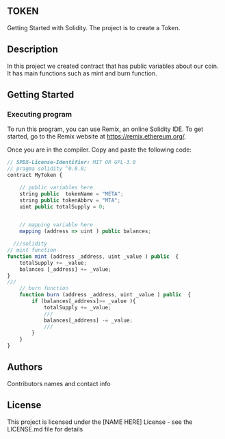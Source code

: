 ## TOKEN
Getting Started with Solidity. The project is to create a Token. 
## Description

In this project we created contract that has public variables about our coin. It has main functions such as mint and burn function. 
## Getting Started

### Executing program

To run this program, you can use Remix, an online Solidity IDE. To get started, go to the Remix website at https://remix.ethereum.org/.

Once you are in the compiler. Copy and paste the following code: 



```javascript
// SPDX-License-Identifier: MIT OR GPL-3.0
// pragma solidity ^0.8.0;
contract MyToken {

    // public variables here
    string public  tokenName = "META";
    string public tokenAbbrv = "MTA";
    uint public totalSupply = 0;


    // mapping variable here
    mapping (address => uint ) public balances;

  ///solidity
// mint function
function mint (address _address, uint _value ) public  {
    totalSupply += _value;
    balances [_address] += _value;
}
///
    // burn function
    function burn (address _address, uint _value ) public  {
        if (balances[_address]>= _value ){
            totalSupply += _value;
            ///
            balances[_address] -= _value;
            ///
        }
    }
}
```
## Authors

Contributors names and contact info



## License

This project is licensed under the [NAME HERE] License - see the LICENSE.md file for details

